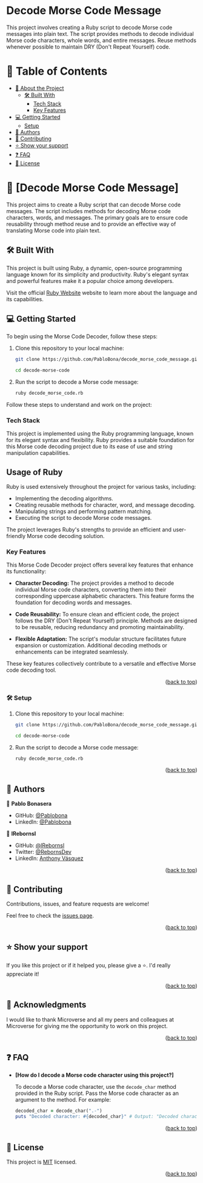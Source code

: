 <h1>Decode Morse Code Message</h1>
This project involves creating a Ruby script to decode Morse code messages into plain text. The script provides methods to decode individual Morse code characters, whole words, and entire messages. Reuse methods whenever possible to maintain DRY (Don't Repeat Yourself) code.



# 📗 Table of Contents

- [📖 About the Project](#about-project)
  - [🛠 Built With](#built-with)
    - [Tech Stack](#tech-stack)
    - [Key Features](#key-features)
- [💻 Getting Started](#getting-started)
  - [Setup](#setup)
- [👥 Authors](#authors)
- [🤝 Contributing](#contributing)
- [⭐️ Show your support](#support)
- [❓ FAQ](#faq)
- [📝 License](#license)

<!-- PROJECT DESCRIPTION -->

# 📖 [Decode Morse Code Message] <a name="about-project"></a>

This project aims to create a Ruby script that can decode Morse code messages. The script includes methods for decoding Morse code characters, words, and messages. The primary goals are to ensure code reusability through method reuse and to provide an effective way of translating Morse code into plain text.


## 🛠 Built With <a name="built-with"></a>
This project is built using Ruby, a dynamic, open-source programming language known for its simplicity and productivity. Ruby's elegant syntax and powerful features make it a popular choice among developers.

Visit the official [Ruby Website](https://www.ruby-lang.org/) website to learn more about the language and its capabilities.

## 💻 Getting Started <a name="getting-started"></a>
To begin using the Morse Code Decoder, follow these steps:

1. Clone this repository to your local machine:

   ```sh
   git clone https://github.com/PabloBona/decode_morse_code_message.git
    ```
   ```sh
   cd decode-morse-code
    ```
2. Run the script to decode a Morse code message:

   ```sh
   ruby decode_morse_code.rb
   ```

<a name="readme-top"></a>
Follow these steps to understand and work on the project:


### Tech Stack <a name="tech-stack"></a>

This project is implemented using the Ruby programming language, known for its elegant syntax and flexibility. Ruby provides a suitable foundation for this Morse code decoding project due to its ease of use and string manipulation capabilities.

## Usage of Ruby

Ruby is used extensively throughout the project for various tasks, including:

- Implementing the decoding algorithms.
- Creating reusable methods for character, word, and message decoding.
- Manipulating strings and performing pattern matching.
- Executing the script to decode Morse code messages.

The project leverages Ruby's strengths to provide an efficient and user-friendly Morse code decoding solution.



### Key Features <a name="key-features"></a>

This Morse Code Decoder project offers several key features that enhance its functionality:

- **Character Decoding:**
  The project provides a method to decode individual Morse code characters, converting them into their corresponding uppercase alphabetic characters. This feature forms the foundation for decoding words and messages.

- **Code Reusability:**
  To ensure clean and efficient code, the project follows the DRY (Don't Repeat Yourself) principle. Methods are designed to be reusable, reducing redundancy and promoting maintainability.

- **Flexible Adaptation:**
  The script's modular structure facilitates future expansion or customization. Additional decoding methods or enhancements can be integrated seamlessly.

These key features collectively contribute to a versatile and effective Morse code decoding tool.

<p align="right">(<a href="#readme-top">back to top</a>)</p>



### 🛠 Setup <a name="setup"></a>

1. Clone this repository to your local machine:
   ```sh
   git clone https://github.com/PabloBona/decode_morse_code_message.git
    ```
   ```sh
   cd decode-morse-code
    ```
2. Run the script to decode a Morse code message:

   ```sh
   ruby decode_morse_code.rb
   ```
<p align="right">(<a href="#readme-top">back to top</a>)</p>


## 👥 Authors <a name="authors"></a>


👤 **Pablo Bonasera**

- GitHub: [@Pablobona](https://github.com/PabloBona)
- LinkedIn: [@Pablobona](https://www.linkedin.com/in/pablo-bonasera/)

👤 **lRebornsl**
- GitHub: [@lRebornsl](https://github.com/lRebornsl)
- Twitter: [@RebornsDev](https://twitter.com/RebornsDev)
- LinkedIn: [Anthony Vásquez](https://www.linkedin.com/in/avvm98/)

<p align="right">(<a href="#readme-top">back to top</a>)</p>

<!-- CONTRIBUTING -->

## 🤝 Contributing <a name="contributing"></a>

Contributions, issues, and feature requests are welcome!

Feel free to check the [issues page](../../issues/).

<p align="right">(<a href="#readme-top">back to top</a>)</p>

<!-- SUPPORT -->

## ⭐️ Show your support <a name="support"></a>

 

If you like this project or if it helped you, please give a ⭐️. I'd really appreciate it!

<p align="right">(<a href="#readme-top">back to top</a>)</p>

<!-- ACKNOWLEDGEMENTS -->

## 🙏 Acknowledgments <a name="acknowledgements"></a>

 

I would like to thank Microverse and all my peers and colleagues at Microverse for giving me the opportunity to work on this project.

<p align="right">(<a href="#readme-top">back to top</a>)</p>

<!-- FAQ (optional) -->

## ❓ FAQ <a name="faq"></a>

- **[How do I decode a Morse code character using this project?]**

  To decode a Morse code character, use the `decode_char` method provided in the Ruby script. Pass the Morse code character as an argument to the method. For example:

  ```ruby
  decoded_char = decode_char(".-")
  puts "Decoded character: #{decoded_char}" # Output: "Decoded character: A"

<p align="right">(<a href="#readme-top">back to top</a>)</p>

<!-- LICENSE -->

## 📝 License <a name="license"></a>

This project is [MIT](MIT.md) licensed.

<p align="right">(<a href="#readme-top">back to top</a>)</p>
